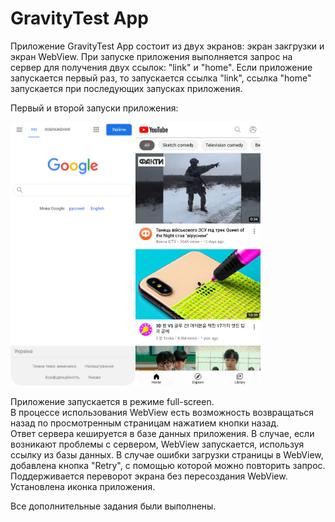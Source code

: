 # GravityTest App

Приложение GravityTest App состоит из двух экранов: экран закгрузки и экран WebView.
При запуске приложения выполняется запрос на сервер для получения двух ссылок: "link" и "home".
Если приложение запускается первый раз, то запускается ссылка "link", ссылка "home" запускается при последующих запусках приложения. 
  
Первый и второй запуски приложения:  
  
<img src="screenshots/first_app_start.png" width="200"><img src="screenshots/second_app_start.png" width="200">  
  
Приложение запускается в режиме full-screen.  
В процессе использования WebView есть возможность возвращаться назад по просмотренным страницам нажатием кнопки назад.  
Ответ сервера кешируется в базе данных приложения. В случае, если возникают проблемы с сервером, WebView запускается, используя ссылку из базы данных.
В случае ошибки загрузки страницы в WebView, добавлена кнопка "Retry", с помощью которой можно повторить запрос.  
Поддерживается переворот экрана без пересоздания WebView.  
Установлена иконка приложения.  
  
Все дополнительные задания были выполнены.
